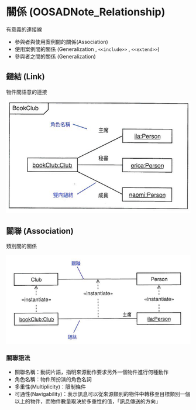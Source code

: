 # 關係 (OOSADNote_Relationship)

有意義的連接線

* 參與者與使用案例間的關係(Association)
* 使用案例間的關係 (Generalization , `<<include>>` , `<<extend>>`)
* 參與者之間的關係 (Generalization)

## 鏈結 (Link)

物件間語意的連接

![Link](/images/Object_Link.PNG "Link") 


## 關聯 (Association)

類別間的關係

![Accociation](/images/Class_Association.PNG "Accociation") 

### 關聯語法

* 關聯名稱：動詞片語，指明來源動作要求另外一個物件進行何種動作
* 角色名稱：物件所扮演的角色名詞
* 多重性(Multiplicity)：限制條件
* 可通性(Navigability)：表示訊息可以從來源類別的物件中轉移至目標類別一個以上的物件，而物件數量取決於多重性的值，「訊息傳送的方向」
